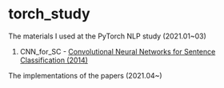 # torch_study
The materials I used at the PyTorch NLP study (2021.01~03)

01. CNN_for_SC - [Convolutional Neural Networks for Sentence Classification (2014)](https://www.aclweb.org/anthology/D14-1181.pdf)

The implementations of the papers (2021.04~)
